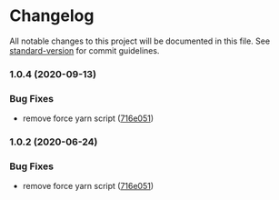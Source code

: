 # Changelog

All notable changes to this project will be documented in this file. See [standard-version](https://github.com/conventional-changelog/standard-version) for commit guidelines.

### 1.0.4 (2020-09-13)


### Bug Fixes

* remove force yarn script ([716e051](https://github.com/MohammedFaragallah/feathers-authentication-management-ts/commit/716e05142f5a83076b0a09b40434ee8fd2099ada))

### 1.0.2 (2020-06-24)


### Bug Fixes

* remove force yarn script ([716e051](https://github.com/MohammedFaragallah/feathers-authentication-management-ts/commit/716e05142f5a83076b0a09b40434ee8fd2099ada))
